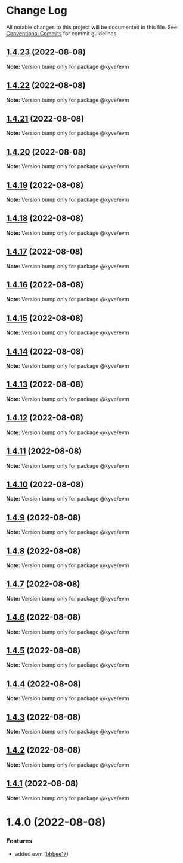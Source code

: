 # Change Log

All notable changes to this project will be documented in this file.
See [Conventional Commits](https://conventionalcommits.org) for commit guidelines.

## [1.4.23](https://github.com/KYVENetwork/node/compare/@kyve/evm@1.4.22...@kyve/evm@1.4.23) (2022-08-08)

**Note:** Version bump only for package @kyve/evm





## [1.4.22](https://github.com/KYVENetwork/node/compare/@kyve/evm@1.4.21...@kyve/evm@1.4.22) (2022-08-08)

**Note:** Version bump only for package @kyve/evm





## [1.4.21](https://github.com/KYVENetwork/node/compare/@kyve/evm@1.4.20...@kyve/evm@1.4.21) (2022-08-08)

**Note:** Version bump only for package @kyve/evm





## [1.4.20](https://github.com/KYVENetwork/node/compare/@kyve/evm@1.4.19...@kyve/evm@1.4.20) (2022-08-08)

**Note:** Version bump only for package @kyve/evm





## [1.4.19](https://github.com/KYVENetwork/node/compare/@kyve/evm@1.4.18...@kyve/evm@1.4.19) (2022-08-08)

**Note:** Version bump only for package @kyve/evm





## [1.4.18](https://github.com/KYVENetwork/node/compare/@kyve/evm@1.4.17...@kyve/evm@1.4.18) (2022-08-08)

**Note:** Version bump only for package @kyve/evm





## [1.4.17](https://github.com/KYVENetwork/node/compare/@kyve/evm@1.4.16...@kyve/evm@1.4.17) (2022-08-08)

**Note:** Version bump only for package @kyve/evm





## [1.4.16](https://github.com/KYVENetwork/node/compare/@kyve/evm@1.4.15...@kyve/evm@1.4.16) (2022-08-08)

**Note:** Version bump only for package @kyve/evm





## [1.4.15](https://github.com/KYVENetwork/node/compare/@kyve/evm@1.4.14...@kyve/evm@1.4.15) (2022-08-08)

**Note:** Version bump only for package @kyve/evm





## [1.4.14](https://github.com/KYVENetwork/node/compare/@kyve/evm@1.4.13...@kyve/evm@1.4.14) (2022-08-08)

**Note:** Version bump only for package @kyve/evm





## [1.4.13](https://github.com/KYVENetwork/node/compare/@kyve/evm@1.4.12...@kyve/evm@1.4.13) (2022-08-08)

**Note:** Version bump only for package @kyve/evm





## [1.4.12](https://github.com/KYVENetwork/node/compare/@kyve/evm@1.4.11...@kyve/evm@1.4.12) (2022-08-08)

**Note:** Version bump only for package @kyve/evm





## [1.4.11](https://github.com/KYVENetwork/node/compare/@kyve/evm@1.4.10...@kyve/evm@1.4.11) (2022-08-08)

**Note:** Version bump only for package @kyve/evm





## [1.4.10](https://github.com/KYVENetwork/node/compare/@kyve/evm@1.4.9...@kyve/evm@1.4.10) (2022-08-08)

**Note:** Version bump only for package @kyve/evm





## [1.4.9](https://github.com/KYVENetwork/node/compare/@kyve/evm@1.4.8...@kyve/evm@1.4.9) (2022-08-08)

**Note:** Version bump only for package @kyve/evm





## [1.4.8](https://github.com/KYVENetwork/node/compare/@kyve/evm@1.4.7...@kyve/evm@1.4.8) (2022-08-08)

**Note:** Version bump only for package @kyve/evm





## [1.4.7](https://github.com/KYVENetwork/node/compare/@kyve/evm@1.4.6...@kyve/evm@1.4.7) (2022-08-08)

**Note:** Version bump only for package @kyve/evm





## [1.4.6](https://github.com/KYVENetwork/node/compare/@kyve/evm@1.4.5...@kyve/evm@1.4.6) (2022-08-08)

**Note:** Version bump only for package @kyve/evm





## [1.4.5](https://github.com/KYVENetwork/node/compare/@kyve/evm@1.4.4...@kyve/evm@1.4.5) (2022-08-08)

**Note:** Version bump only for package @kyve/evm





## [1.4.4](https://github.com/KYVENetwork/node/compare/@kyve/evm@1.4.3...@kyve/evm@1.4.4) (2022-08-08)

**Note:** Version bump only for package @kyve/evm





## [1.4.3](https://github.com/KYVENetwork/node/compare/@kyve/evm@1.4.2...@kyve/evm@1.4.3) (2022-08-08)

**Note:** Version bump only for package @kyve/evm





## [1.4.2](https://github.com/KYVENetwork/node/compare/@kyve/evm@1.4.1...@kyve/evm@1.4.2) (2022-08-08)

**Note:** Version bump only for package @kyve/evm





## [1.4.1](https://github.com/KYVENetwork/node/compare/@kyve/evm@1.4.0...@kyve/evm@1.4.1) (2022-08-08)

**Note:** Version bump only for package @kyve/evm





# 1.4.0 (2022-08-08)


### Features

* added evm ([bbbee17](https://github.com/KYVENetwork/node/commit/bbbee17ec78a46507840e92910d069408468d805))
